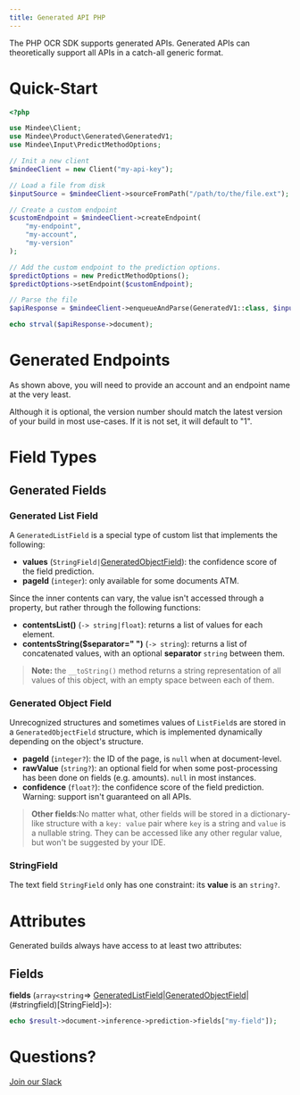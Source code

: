 ```yaml
---
title: Generated API PHP
---
```

The PHP OCR SDK supports generated APIs.
Generated APIs can theoretically support all APIs in a catch-all generic format.

# Quick-Start

```php
<?php

use Mindee\Client;
use Mindee\Product\Generated\GeneratedV1;
use Mindee\Input\PredictMethodOptions;

// Init a new client
$mindeeClient = new Client("my-api-key");

// Load a file from disk
$inputSource = $mindeeClient->sourceFromPath("/path/to/the/file.ext");

// Create a custom endpoint
$customEndpoint = $mindeeClient->createEndpoint(
    "my-endpoint",
    "my-account",
    "my-version"
);

// Add the custom endpoint to the prediction options.
$predictOptions = new PredictMethodOptions();
$predictOptions->setEndpoint($customEndpoint);

// Parse the file
$apiResponse = $mindeeClient->enqueueAndParse(GeneratedV1::class, $inputSource, $predictOptions);

echo strval($apiResponse->document);
```

# Generated Endpoints

As shown above, you will need to provide an account and an endpoint name at the very least.

Although it is optional, the version number should match the latest version of your build in most use-cases.
If it is not set, it will default to "1".

# Field Types

## Generated Fields

### Generated List Field

A `GeneratedListField` is a special type of custom list that implements the following:

- **values** (`StringField|`[GeneratedObjectField](#Generated-object-field)): the confidence score of the field prediction.
- **pageId** (`integer`): only available for some documents ATM.

Since the inner contents can vary, the value isn't accessed through a property, but rather through the following functions:

- **contentsList()** (`-> string|float`): returns a list of values for each element.
- **contentsString($separator=" ")** (`-> string`): returns a list of concatenated values, with an optional **separator** `string` between them.
> **Note:** the `__toString()` method returns a string representation of all values of this object, with an empty space between each of them.

### Generated Object Field

Unrecognized structures and sometimes values of `ListField`s are stored in a `GeneratedObjectField` structure, which is implemented dynamically depending on the object's structure.

- **pageId** (`integer?`): the ID of the page, is `null` when at document-level.
- **rawValue** (`string?`): an optional field for when some post-processing has been done on fields (e.g. amounts). `null` in most instances.
- **confidence** (`float?`): the confidence score of the field prediction. Warning: support isn't guaranteed on all APIs.


> **Other fields**:No matter what, other fields will be stored in a dictionary-like structure with a `key: value` pair where `key` is a string and `value` is a nullable string. They can be accessed like any other regular value, but won't be suggested by your IDE.


### StringField
The text field `StringField` only has one constraint: its **value** is an `string?`.


# Attributes

Generated builds always have access to at least two attributes:

## Fields

**fields** (`array<string`=> [GeneratedListField](#generated-list-field)|[GeneratedObjectField](#generated-object-field)|(#stringfield)[StringField]`>`):

```php
echo $result->document->inference->prediction->fields["my-field"]);
```

# Questions?

[Join our Slack](https://join.slack.com/t/mindee-community/shared_invite/zt-2d0ds7dtz-DPAF81ZqTy20chsYpQBW5g)
